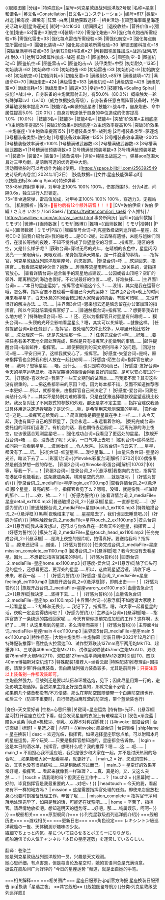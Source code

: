 {{舰娘图鉴
|分组=
|特殊底色=
|型号=列克星敦级战列巡洋舰2号舰
|名称=星座
|和谐名=
|英文名=Constellation
|日文名=コンステレーション
|编号=617
|类型=战巡
|稀有度=超稀有
|阵营=白鹰
|其他获取途径=
|相关活动=[[碧蓝海事局星海逐光活动专题|星海逐光]]
|耗时=04:16:30（期间限定）
|退役收益=<!--无法退役则填无法退役，否则不填-->
|营养价值={{强化值|炮击=53|雷击=3|航空=0|装填=12}}
|需强化炮击=79
|强化每点炮击所需经验=15
|需强化雷击=33
|强化每点雷击所需经验=35
|需强化航空=0
|强化每点航空所需经验=0
|需强化装填=47
|强化每点装填所需经验=30
|解锁图鉴科技点=18
|突破至满星科技点=36
|达到120级科技点=27
|解锁图鉴属性加成=战巡/战列/航战 耐久+1
|达到120级属性加成=战巡 机动+1
|图鉴耐久=S
|图鉴防空=B
|图鉴机动=D
|图鉴航空=E
|图鉴雷击=C
|图鉴炮击=A
|装甲类型=中型
|初始耐久=1385
|初始装填=62
|初始命中=20
|初始炮击=80
|初始雷击=33
|初始机动=9
|初始防空=81
|初始航空=0
|初始消耗=5
|初始反潜=0
|满级耐久=8578
|满级装填=172
|满级命中=70
|满级炮击=424
|满级雷击=183
|满级机动=41
|满级防空=428
|满级航空=0
|满级消耗=15
|满级反潜=0
|航速=33
|幸运=50
|技能1名=Scaling Spiral
|技能1=战斗中，自身装备的主炮武器射击时，有50.0%（80.0%）概率触发一轮特殊弹幕Lv.1（Lv.10）（威力依据技能等级），自身装备任意白鹰阵营装备时，特殊弹幕触发概率提高20%
|技能2名=奔袭的逐星者
|技能2=战斗中，自身炮击、命中属性提高5.0%（20.0%）；自身对航速低于自身的单位造成的伤害提高1.0%（10.0%）
|技能3名=
|技能3=
|技能4名=
|技能4=
|突破1阶效果=主炮底座+1/主炮效率提高5%
|突破2阶效果=副炮底座+2/主炮效率提高10%
|突破3阶效果=主炮底座+1/主炮效率提高15%
|1号槽装备类型=战列炮
|2号槽装备类型=驱逐炮
|3号槽装备类型=防空炮
|1号槽装备效率满破=135%
|2号槽装备效率满破=200%
|3号槽装备效率满破=100%
|1号槽满破武器数=3
|2号槽满破武器数=3
|3号槽满破武器数=1
|1号槽满破预装填数=0
|2号槽满破预装填数=3
|3号槽满破预装填数=1
|装备1=
|装备2=
|装备3=
|装备说明=
|评价=纯输出战巡之一，弹幕aoe范围大且对三甲均衡，是萌新可选的优秀道中大炮。<br>活动图锁船时可以考虑作为输出使用。（[https://space.bilibili.com/256392549 史诗级的肉卷丝] 2024年1月2日）
|技能数据=
[[文件:星座技能弹幕.gif]]<br>
{{技能图标|Scaling Spiral}}特殊弹幕：<br>
135×8hit跨射穿甲弹，对甲补正100% 100% 100%，伤害范围15，分为4波，间隔0.6s，独立进行人形锁定。<br>
75×18hit通常弹，雷击值加成，对甲补正100% 100% 100%，穿透力3，无视站位。
|机制解析=
|备注=<span style="color:red;">💓誓约后有12个额外语音！！！💓</span>
|CV=佐伯伊织 / 佐伯 伊織 / さえき いおり / Iori Saeki / [https://twitter.com/iori_saeki 个人推特] / [https://swallow-p.com/actor/va_saeki.html 事务所简历]
|画师={{画师数据 | ミモザ}}
|微博={{画师数据 | ミモザ|微博}}
|推特={{画师数据 | ミモザ|推特}}
|P站={{画师数据 | ミモザ|P站}}
|舰船型号台词=列克星敦级战列巡洋舰—星座，舷号CC-2
|自我介绍台词=我的舷号……是CC-2呢。过去略有遗憾，未能与姐妹们同行，在漫长等待的夜晚，不知不觉养成了仰望星空的习惯……指挥官，港区的夜空，又是什么样子呢？
|获取台词=穿过无尽的光年，在晴朗的夜色中，星星闪闪发亮——亲眼确认，亲眼观测，亲身拥抱满天繁星，是一件浪漫的事情。……指挥官，列克星敦级战列巡洋舰星座号，向您报道。
|登录台词=呼……欢迎回来，指挥官……我看起来精神欠佳？抱歉……昨晚等流星雨所以就……没关系的，请指挥官放心。
|查看详情台词=适合新手的观星地点建议……公园或者山顶吧？空旷的郊外、距离稍远的海边也很好。不过说最好的位置……呃，好难抉择……
|主界面1台词=……“本日的星座运势”，指挥官也知道这个么？……没错，其实是我在运营它哦，怎么样，指挥官要不要也看一看自己今天的运势？
|主界面2台词=晚上的时间用来看星星了，白天休息的时候会错过和大家聚会的机会，有些可惜呢……又没有很好的解决办法……唔……
|主界面3台词=思来想去还是惦念留在办公室加班的指挥官，所以今天就陪着指挥官好了……
|普通触摸台词=指挥官……？想要带我去什么地方呢？
|特殊触摸台词=呀……！还、还以为指挥官只对星星有兴趣呢……
|摸头台词=……头顶的光环会影响看星星么？嗯，其实可以关掉哦……就像这样。
|任务提醒台词=新任务到了，指挥官，要处理的文件比较多，从哪里开始比较好呢……先处理这一件，还是先处理那一件……？
|任务完成台词=啊……好难……要把任务有条不紊地全部处理完成，果然是只有指挥官才能做到的事情……
|邮件提醒台词=有新邮件，指挥官。……顺便把刚到的天文期刊带来？没问题。
|回港台词=嗯……平安归来了。这样我就安心了，指挥官。
|好感度-失望台词=是吗，原来指挥官也会把我和别人放在一起比较啊……
|好感度-陌生台词=指挥官在散步呀……我吗？想等星星……唔，没什么……也只是吹吹风而已。
|好感度-友好台词=今天的星座运势显示，指挥官期待的事情会得到良好的回应，是可以安心度过的一天。
|好感度-喜欢台词=我带了一些天文期刊的试阅本……问我累不累？其实这些没有很重的。……把这些都带来的原因？唔，因为每本都不错，反而不知道推荐哪一本更好……所以，就都带来，由指挥官自己来决定了！
|好感度-爱台词=问我在纠结什么吗？……其实不是特别为难的事情，只是在犹豫选择哪款观星望远镜比较好。我反复对比了不同款式的参数和外观，都还是拿不定主意……指挥官建议我通过具体用途决定选择哪款？是送你……呃，是希望用来观测深空的星星。
|誓约台词=这是……指挥官送给我的……？简直就像是把星星戴在手上一样……！从今天起，我也有属于自己的那颗星了，我会永远……永远看着你的。
|委托完成台词=委托组的同伴们返港了。有机会的话，我也期待去远航呢……远离光源的海上夜空，应该很适合观测星星吧……
|强化成功台词=我看见了更远处的星星。
|旗舰开战台词=唔……没、没办法了呢！大家，一口气冲上去吧！
|胜利台词=这种感觉，如同第一次看到星星……波澜壮阔……令人欣喜。
|失败台词=乌云来了……星星，都没有了……唔。
|技能台词=仰望星空……漫步星海……！
|血量告急台词=星星的光芒，暗淡下去了……
|彩蛋1台词={{#invoke:彩蛋台词|解析|10702|1|0}}偶像果然是创造梦想一般的存在。
|彩蛋2台词={{#invoke:彩蛋台词|解析|10703|1|0}}等，等我一下……！
|彩蛋3台词=
|登录台词_2={{悬浮框|我指向的方位，指挥官在港区中也能看到。这条朦胧柔美，横跨星空的亮带……就是银河。|（好感为誓约）}}
|登录台词_2_mediaFile=星座login_ex1100.mp3
|查看详情台词_2={{悬浮框|那个星星，最亮的那一个，指挥官看见了么？嗯嗯，没错，就是像我一样璀璨的那个……什……欸、欸……？！|（好感为誓约）}}
|查看详情台词_2_mediaFile=星座detail_ex1100.mp3
|普通触摸台词_2={{悬浮框|星星，一直都在呢……|（好感为誓约）}}
|普通触摸台词_2_mediaFile=星座touch_1_ex1100.mp3
|特殊触摸台词_2={{悬浮框|{{黑幕|夜晚结束了呢……星星隐去了，我们也回去睡觉吧。}}|（好感为誓约）}}
|特殊触摸台词_2_mediaFile=星座touch_2_ex1100.mp3
|摸头台词_2={{悬浮框|我从来没想过，还可以与你依靠在一起看天空的星星，指挥官……|（好感为誓约）}}
|摸头台词_2_mediaFile=星座touch_head_ex1100.mp3
|任务完成台词_2={{悬浮框|……是海上夜空的照片呢，拍得真好。要送给我吗？指挥官……原来还记得……谢谢。|（好感为誓约）}}
|任务完成台词_2_mediaFile=星座mission_complete_ex1100.mp3
|回港台词_2={{悬浮框|嗯？我今天没有去看星星。因为……不想错过指挥官回来的时间。|（好感为誓约）}}
|回港台词_2_mediaFile=星座home_ex1100.mp3
|好感度-爱台词_2={{悬浮框|除了仰头可见的星空，还想看更远，更深处的星星……所以，这款观星望远镜，请收下吧……未来，和我一起……！|（好感为誓约）}}
|好感度-爱台词_2_mediaFile=星座feeling5_ex1100.mp3
|旗舰开战台词_2={{悬浮框|即，即刻出击——！|（好感为誓约）}}
|旗舰开战台词_2_mediaFile=星座warcry_ex1100.mp3
|血量告急台词_2={{悬浮框|我决定……坚持下去……！|（好感为誓约）}}
|血量告急台词_2_mediaFile=星座hp_ex1100.mp3
|主界面4台词={{悬浮框|不如邀请大家晚上一起看星星……？胡蜂和无畏么……我记下了，指挥官。嗯，和大家一起看星星的话，夜晚一定会变得热闹吧？|（好感为誓约）}}
|主界面5台词={{悬浮框|唔……指挥官选了一条绕远的路线回家呢……今天有帮你提前完成加班的工作？这样啊，太好了……啊！从这里看到的星空，多么清晰而美丽！|（好感为誓约）}}
|主界面4台词_mediaFile=星座main 4 ex1100.mp3
|主界面5台词_mediaFile=星座main 5 ex1100.mp3
|特性标签=
|大炮主炮类型=主炮弹幕
|实装日期=2023年12月21日
|特殊配装推荐1=高性能火控雷达T0、试作型双联装137mm高平两用炮Mk1T0、超重弹T0、三联装406mm主炮Mk7T0、试作型双联装457mm主炮MkAT0、双联装76mmRF火炮Mk27T0、双联装127mm高平两用炮Mk12(定时引信)T0、四联40mm博福斯对空机炮T3
|特殊配装1推荐人=坐看云起
|特殊配装1推荐理由=因技能，请至少带1件白鹰装备，但白鹰战列强力装备较多，尤其是前两件；<span style="color:red;">只要注意以上装备别一件都没装即可</span>。<br>
主炮虽然强力，但战列还是要以队伍和环境选炮，见下；因此尽量用第一行的，避免影响主炮选择。当然如果主炮正好是白鹰的，那就完全不必管了。<br>
如果前几个装备都没有/不方便装，那么在非防空图随便带一个白鹰防空炮也行，如后三个（防空不重要时，自行筛选白鹰阵营的防空炮，带个蓝紫装也行）

|身份=天文爱好者
|性格=心思纤细
|关键词=星座运势
|持有物=光环、{{悬浮框|星河|打开星座立绘往下看，就会发现星座的衣服上有璀璨星河}}
|发色=渐变蓝
|瞳色=蓝紫
|萌点=机械耳、侧乳、双脚不对称踩脚袜
}}
{{#invoke: 舰娘台词 | 台词面板 
| 标题1 = 星选之夜
| 内容1 = {{#invoke: 舰娘台词 | 台词表格
  | shipName = 星座换装1
  | desc = 欢迎光临，指挥官。如果选择星座帮您点单，可以附赠本月的星座运势。开个玩笑……只要是指挥官想知道的，星座都会告诉你。
  | login = 这是本日的酒水单，指挥官，想喝什么呢？我的推荐？嗯……这……呃……
  | main_1 = 不用担心我不适应哦，我只是很少和大家在一起，并不是讨厌热闹的场合呢……如果能和大家一起看星星，就更好了。
  | main_2 = 好，您点的饮料……欸，其实也没有很熟练啦……只是稍微练习过而已。
  | main_3 = 星空灯的效果非常好呢，指挥官……看起来就像我一样璀璨？……真、真是的，又、又这么突然……！
  | touch = 请我喝的吗？但我还在工作中……？
  | touch2 = {{黑幕|哈……好的，毕竟指挥官是我最重要的人……对吧~！}}
  | headtouch = 今天的我，看起来有不一样的地方吗？
  | mission = 这是需要指挥官处理的任务。即使来店里放松身心也要时刻准备处理工作，辛苦了呢……
  | mission_complete = 指挥官干净利落地处理完毕了，如果是我的话，可能还在犹豫吧……
  | home = 辛苦了，指挥官。请尽情地放松吧。想知道明天的运势呀……好吧，那……纯属娱乐，呵呵~
  }}
}}
==舰船相关==
===原型舰简介===
{{:列克星敦级战列巡洋舰介绍}}
===舰船历史===
==游戏相关==
===更新日志===
===角色设定===
レキシントン級巡洋戦艦の一隻、天体観測が趣味の少女。<br>
繊細でちょっと内気、星について語らせるとポエミーになりがち。<br>
艦船通信での人気チャンネル「本日の星座運勢」を運営しているらしい。<br><br>
翻译：苍染兰<br>
她是列克星敦级战列巡洋舰的一员，兴趣是天文观测。<br>
她心思纤细，有点害羞，但是每当论及星空时，她的言语间总是充满诗意。<br>
据说在舰船间广为好评的 "今日的星座运势 "频道，就是出自她的手笔。<br><br>
===相关解释===
===相关图片===
<gallery mode="packed" heights="250px">
星座日服预告.jpg|官方海报
星座换装日服预告.jpg|换装「星选之夜」
</gallery>
==其它舰船==
{{舰娘图鉴导航}}
[[分类:列克星敦级战列巡洋舰]]